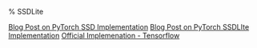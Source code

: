 % SSDLite

[Blog Post on PyTorch SSD Implementation](https://pytorch.org/blog/torchvision-ssd-implementation/)
[Blog Post on PyTorch SSDLIte Implementation](https://pytorch.org/blog/torchvision-ssdlite-implementation/)
[Official Implemenation - Tensorflow](https://github.com/tensorflow/models/tree/238922e98dd0e8254b5c0921b241a1f5a151782f/research/object_detection)

